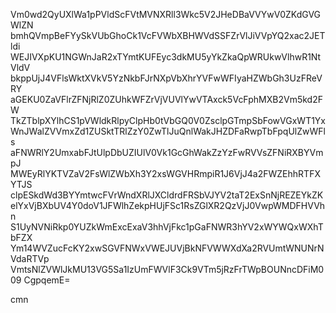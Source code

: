 Vm0wd2QyUXlWa1pPVldScFVtMVNXRll3Wkc5V2JHeDBaVVYwV0ZKdGVGWlZN
bmhQVmpBeFYySkVUbGhoCk1VcFVWbXBHWVdSSFZrVlJiVVpYQ2xac2JETldi
WEJIVXpKU1NGWnJaR2xTYmtKUFEyc3dkMU5yYkZkaQpWRUkwVlhwR1NtVldV
bkppUjJ4VFlsWktXVkV5YzNkbFJrNXpVbXhrYVFwWFIyaHZWbGh3UzFReVRY
aGEKU0ZaVFlrZFNjRlZ0ZUhkWFZrVjVUVlYwVTAxck5VcFphMXB2Vm5kd2FW
TkZTblpXYlhCS1pVWldkRlpyClpHb0tVbGQ0V0ZsclpGTmpSbFowVGxWT1Yx
WnJWalZVVmxZd1ZUSktTRlZzY0ZwTlJuQnlWakJHZDFaRwpTbFpqUlZwWFls
aFNWRlY2UmxabFJtUlpDbUZIUlV0Vk1GcGhWakZzYzFwRVVsZFNiRXBYVmpJ
MWEyRlYKTVZaV2FsWlZWbXh3Y2xsWGVHRmpiR1J6VjJ4a2FWZEhhRTFXYTJS
clpESkdWd3BYYmtwcFVrWndXRlJXCldrdFRSbVJYV2taT2ExSnNjREZEYkZK
elYxVjBXbUV4Y0doV1JFWlhZekpHUjFSc1RsZGlXR2QzVjJ0VwpWMDFHVVhn
S1UyNVNiRkp0YUZkWmExcExaV3hhVjFkc1pGaFNWR3hYV2xWYWQxWXhTbFZX
Ym14WVZucFcKY2xwSGVFNWxVWEJUVjBkNFVWWXdXa2RVUmtWNUNrNVdaRTVp
VmtsNlZVWlJkMU13VG5Sa1IzUmFWVlF3Ck9VTm5jRzFrTWpBOUNncDFiM009
CgpqemE=

cmn